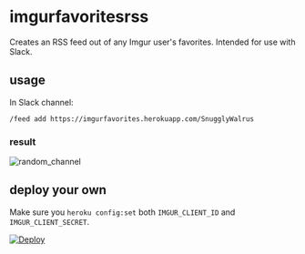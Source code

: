 # imgurfavoritesrss

Creates an RSS feed out of any Imgur user's favorites.  Intended for use with Slack.

## usage

In Slack channel:

`/feed add https://imgurfavorites.herokuapp.com/SnugglyWalrus`

### result

![random_channel](http://i.imgur.com/vgtYTtn.png)

## deploy your own

Make sure you `heroku config:set` both `IMGUR_CLIENT_ID` and `IMGUR_CLIENT_SECRET`.

[![Deploy](https://www.herokucdn.com/deploy/button.svg)](https://heroku.com/deploy)

